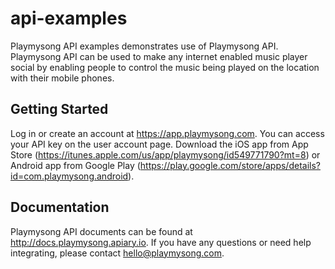 # api-examples
Playmysong API examples demonstrates use of Playmysong API. Playmysong API can be used to make any internet enabled music player social by enabling people to control the music being played on the location with their mobile phones.

## Getting Started

Log in or create an account at https://app.playmysong.com. You can access your API key on the user account page. Download the iOS app from App Store (https://itunes.apple.com/us/app/playmysong/id549771790?mt=8) or Android app from Google Play (https://play.google.com/store/apps/details?id=com.playmysong.android).

## Documentation

Playmysong API documents can be found at http://docs.playmysong.apiary.io. If you have any questions or need help integrating, please contact hello@playmysong.com.
